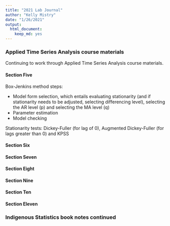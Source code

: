 ```yaml
---
title: "2021 Lab Journal"
author: "Kelly Mistry"
date: "1/26/2021"
output: 
  html_document: 
    keep_md: yes
---
```




### Applied Time Series Analysis course materials

Continuing to work through Applied Time Series Analysis course materials. 

#### Section Five

Box-Jenkins method steps:
* Model form selection, which entails evaluating stationarity (and if stationarity needs to be adjusted, selecting differencing level), selecting the AR level (p) and selecting the MA level (q)
* Parameter estimation
* Model checking

Stationarity tests: Dickey-Fuller (for lag of 0), Augmented Dickey-Fuller (for lags greater than 0) and KPSS



#### Section Six



#### Section Seven



#### Section Eight



#### Section Nine



#### Section Ten



#### Section Eleven




### Indigenous Statistics book notes continued




